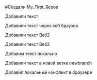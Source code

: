 ﻿#Создали My_First_Repos

Добавили текст

Добавили текст через веб браузер

Добавили текст Веб2

Добавили текст Веб3

Добавим текст локально

Добавили текст в новой ветке newbranch

Добавил локальный конфликт в браузере

